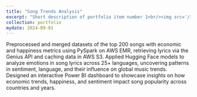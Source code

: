 ```yaml
---
title: "Song Trends Analysis"
excerpt: "Short description of portfolio item number 1<br/><img src='/images/500x300.png'>"
collection: portfolio
mydate: 2024-09-01
---
```


Preprocessed and merged datasets of the top 200 songs with economic and happiness metrics using PySpark on AWS EMR, retrieving lyrics via the Genius API and caching data in AWS S3. Applied Hugging Face models to analyze emotions in song lyrics across 25+ languages, uncovering patterns in sentiment, language, and their influence on global music trends. Designed an interactive Power BI dashboard to showcase insights on how economic trends, happiness, and sentiment impact song popularity across countries and years.